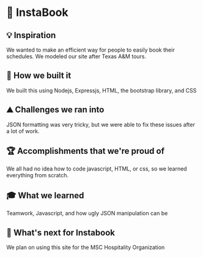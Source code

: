 # 📅 InstaBook

## 💡 Inspiration
We wanted to make an efficient way for people to easily book their schedules. We modeled our site after Texas A&M tours.

## 🔧 How we built it
We built this using Nodejs, Expressjs, HTML, the bootstrap library, and CSS

## ⛰️ Challenges we ran into
JSON formatting was very tricky, but we were able to fix these issues after a lot of work.

## 🏆 Accomplishments that we're proud of
We all had no idea how to code javascript, HTML, or css, so we learned everything from scratch.

## 🎓 What we learned
Teamwork, Javascript, and how ugly JSON manipulation can be

## 🔮 What's next for Instabook
We plan on using this site for the MSC Hospitality Organization
